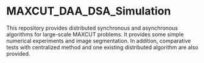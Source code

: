 # MAXCUT_DAA_DSA_Simulation
This repository provides distributed synchronous and asynchronous algorithms for large-scale MAXCUT problems. It provides some simple numerical experiments and image segmentation. In addition, comparative tests with centralized method and one existing distributed algorithm are also provided.
